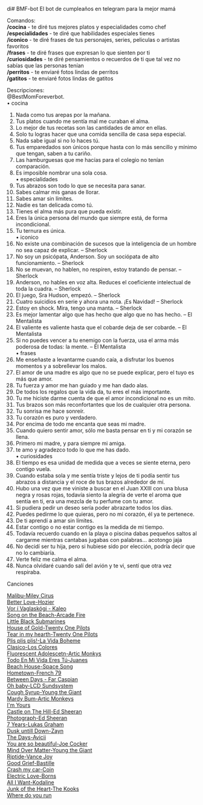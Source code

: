 di# BMF-bot
El bot de cumpleaños en telegram para la mejor mamá

Comandos:  
**/cocina** - te diré tus mejores platos y especialidades como chef  
**/especialidades** - te diré que habilidades especiales tienes  
**/iconico** - te diré frases de tus personajes, series, peliculas o artistas favoritos  
**/frases** - te diré frases que expresan lo que sienten por ti  
**/curiosidades** - te diré pensamientos o recuerdos de ti que tal vez no sabías que las personas tenían  
**/perritos** - te enviaré fotos lindas de perritos  
**/gatitos** - te enviaré fotos lindas de gatitos


Descripciones:  
@BestMomForeverbot.  
•	cocina  
1.	Nada como tus arepas por la mañana.  
2.	Tus platos cuando me sentía mal me curaban el alma.  
3.	Lo mejor de tus recetas son las cantidades de amor en ellas.  
4.	Solo tu logras hacer que una comida sencilla de casa sepa especial.  
5.	Nada sabe igual si no lo haces tú.  
6.	Tus emparedados son únicos porque hasta con lo más sencillo y mínimo que tengan, saben a tu cariño.  
7.	Las hamburguesas que me hacías para el colegio no tenían comparación.  
8.	Es imposible nombrar una sola cosa.  
•	especialidades  
1.	Tus abrazos son todo lo que se necesita para sanar.  
2.	Sabes calmar mis ganas de llorar.  
3.	Sabes amar sin límites.  
4.	Nadie es tan delicada como tú.  
5.	Tienes el alma más pura que pueda existir.  
6.	Eres la única persona del mundo que siempre está, de forma incondicional.  
7.	Tu ternura es única.  
•	iconico  
1.	No existe una combinación de sucesos que la inteligencia de un hombre no sea capaz de explicar. – Sherlock  
2.	No soy un psicópata, Anderson. Soy un sociópata de alto funcionamiento. – Sherlock  
3.	No se muevan, no hablen, no respiren, estoy tratando de pensar. – Sherlock  
4.	Anderson, no hables en voz alta. Reduces el coeficiente intelectual de toda la cuadra. – Sherlock  
5.	El juego, Sra Hudson, empezó. – Sherlock  
6.	Cuatro suicidios en serie y ahora una nota. ¡Es Navidad! – Sherlock  
7.	Estoy en shock. Mira, tengo una manta. – Sherlock  
8.	Es mejor lamentar algo que has hecho que algo que no has hecho. – El Mentalista  
9.	El valiente es valiente hasta que el cobarde deja de ser cobarde. – El Mentalista  
10.	Si no puedes vencer a tu enemigo con la fuerza, usa el arma más poderosa de todas: la mente. – El Mentalista  
•	frases   
1.	Me enseñaste a levantarme cuando caía, a disfrutar los buenos momentos y a sobrellevar los malos.  
2.	El amor de una madre es algo que no se puede explicar, pero el tuyo es más que amor.  
3.	Tu fuerza y amor me han guiado y me han dado alas.  
4.	De todos los regalos que la vida da, tu eres el más importante.  
5.	Tu me hiciste darme cuenta de que el amor incondicional no es un mito.  
6.	Tus brazos son más reconfortantes que los de cualquier otra persona.  
7.	Tu sonrisa me hace sonreír.  
8.	Tu corazón es puro y verdadero.  
9.	Por encima de todo me encanta que seas mi madre.  
10.	Cuando quiero sentir amor, sólo me basta pensar en ti y mi corazón se llena.  
11.	Primero mi madre, y para siempre mi amiga.  
12.	te amo y agradezco todo lo que me has dado.  
•	curiosidades  
1.	El tiempo es esa unidad de medida que a veces se siente eterna, pero contigo vuela.  
2.	Cuando estaba sola y me sentía triste y lejos de ti podía sentir tus abrazos a distancia y el roce de tus brazos alrededor de mí.  
3.	Hubo una vez que me viniste a buscar en el Juan XXIII con una blusa negra y rosas rojas, todavía siento la alegría de verte el aroma que sentía en ti, era una mezcla de tu perfume con tu amor.  
4.	Si pudiera pedir un deseo sería poder abrazarte todos los días.  
5.	Puedes pedirme lo que quieras, pero no mi corazón, él ya te pertenece.  
6.	De ti aprendí a amar sin límites.  
7.	Estar contigo o no estar contigo es la medida de mi tiempo.  
8.	Todavía recuerdo cuando en la playa o piscina dabas pequeños saltos al cargarme mientras cantabas jugabas con palabras… acotongo jaja  
9.	No decidí ser tu hija, pero si hubiese sido por elección, podría decir que no lo cambiaría.  
10.	Verte feliz me calma el alma.  
11.	Nunca olvidaré cuando salí del avión y te vi, sentí que otra vez respiraba.  

Canciones 

[Malibu-Miley Cirus](https://www.youtube.com/watch?v=8j9zMok6two)  
[Better Love-Hozier](https://youtu.be/Wm4CrOfbHMI)  
[Vor í Vaglaskógi - Kaleo](https://www.youtube.com/watch?v=Da5qQD_RpEQ)  
[Song on the Beach-Arcade Fire](https://www.youtube.com/watch?v=bsjJaoxKsm8)  
[Little Black Submarines](https://www.youtube.com/watch?v=6k8es2BNloE)  
[House of Gold-Twenty One Pilots](https://www.youtube.com/watch?v=mDyxykpYeu8)  
[Tear in my hearth-Twenty One Pilots](https://www.youtube.com/watch?v=nky4me4NP70)  
[Plis plis plis!-La Vida Boheme](https://www.youtube.com/watch?v=ljgsfZHZJqA)  
[Clasico-Los Colores](https://www.youtube.com/watch?v=ZF8azpYrrCY&list=RDEMfY0uf3FFgYSubn5eguRmCA&index=2)  
[Fluorescent Adolescetn-Artic Monkys](https://www.youtube.com/watch?v=ma9I9VBKPiw&list=PL3s4G5l5nwI_lYKpq-GrBfF2dstRnBQcn)  
[Todo En Mi Vida Eres Tú-Juanes](https://www.youtube.com/watch?v=og231VXT8fI)  
[Beach House-Space Song](https://www.youtube.com/watch?v=f9X1C7pTu-M&list=RDf9X1C7pTu-M&start_radio=1)  
[Hometown-French 79](https://www.youtube.com/watch?v=yAv5pLO37mE&list=RDf9X1C7pTu-M&index=5)  
[Between Days - Far Caspian](https://www.youtube.com/watch?v=sl86DDpAkxw)  
[Oh baby-LCD Sundsystem](https://www.youtube.com/watch?v=5gIhrPGyu6U)  
[Cough Syrup-Young the Giant](https://www.youtube.com/watch?v=MzT3vcQQNow)  
[Mardy Bum-Artic Monkeys](https://www.youtube.com/watch?v=dO368WjwyFs)  
[I'm Yours](https://www.youtube.com/watch?v=8mCCMhuKEYw)  
[Castle on The Hill-Ed Sheeran](https://www.youtube.com/watch?v=7Qp5vcuMIlk)  
[Photograph-Ed Sheeran](https://www.youtube.com/watch?v=nSDgHBxUbVQ)  
[7 Years-Lukas Graham](https://www.youtube.com/watch?v=LHCob76kigA)  
[Dusk untill Down-Zayn](https://www.youtube.com/watch?v=tt2k8PGm-TI)  
[The Days-Avicii](https://www.youtube.com/watch?v=JDglMK9sgIQ)  
[You are so beautiful-Joe Cocker](https://www.youtube.com/watch?v=ZqUyEhk2LtE)  
[Mind Over Matter-Young the Giant](https://www.youtube.com/watch?v=KWWRGmWKkfI)   
[Riptide-Vance Joy](https://www.youtube.com/watch?v=uJ_1HMAGb4k)   
[Good Grief-Bastille](https://www.youtube.com/watch?v=ZWCB3hpJDXM)   
[Crash my car-Coin](https://www.youtube.com/watch?v=kv1wZPsvtuo)   
[Electric Love-Borns](https://www.youtube.com/watch?v=VUCuoxOUD6U)   
[All I Want-Kodaline](https://www.youtube.com/watch?v=n6BwAWiHcSg)   
[Junk of the Heart-The Kooks](https://www.youtube.com/watch?v=8pvHZ4ddR-4)   
[Where do you run](https://www.youtube.com/watch?v=RjR_Gpq2eHU)  
